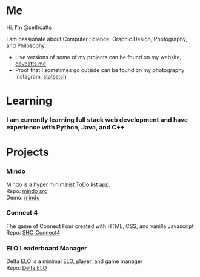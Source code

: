 # Me
Hi, I’m @sethcatts

I am passionate about Computer Science, Graphic Design, Photography, and Philosophy. 
- Live versions of some of my projects can be found on my website, [devcatts.me](http://devcatts.me/)
- Proof that I sometimes go outside can be found on my photography Instagram, [statsetch](https://www.instagram.com/statsetch/)

# Learning
### I am currently learning full stack web development and have experience with Python, Java, and C++

# Projects

### Mindo
Mindo is a hyper minimalist ToDo list app.  
Repo: [mindo src](https://github.com/sethcatts/mindo)  
Demo: [mindo](http://devcatts.me/)  

### Connect 4
The game of Connect Four created with HTML, CSS, and vanilla Javascript  
Repo: [SHC_Connect4](https://github.com/sethcatts/SHC_Connect4)

### ELO Leaderboard Manager
Delta ELO is a minimal ELO, player, and game manager  
Repo: [Delta ELO](https://github.com/sethcatts/Delta-ELO)
<!---
sethcatts/sethcatts is a ✨ special ✨ repository because its `README.md` (this file) appears on your GitHub profile.
You can click the Preview link to take a look at your changes.
--->
